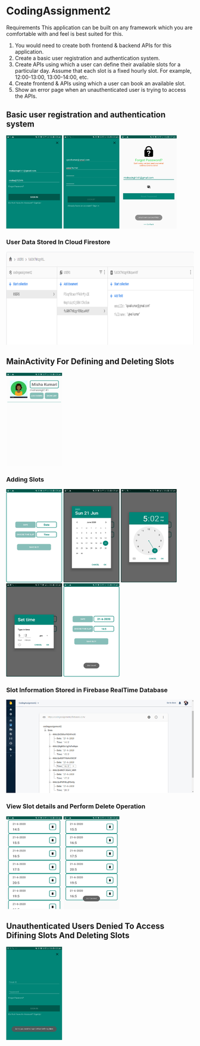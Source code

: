 # CodingAssignment2
Requirements
This application can be built on any framework which you are comfortable with and feel is best
suited for this.
1. You would need to create both frontend & backend APIs for this application.
2. Create a basic user registration and authentication system.
3. Create APIs using which a user can define their available slots for a particular day. Assume
that each slot is a fixed hourly slot. For example, 12:00-13:00, 13:00-14:00, etc.
4. Create frontend & APIs using which a user can book an available slot.
5. Show an error page when an unauthenticated user is trying to access the APIs.

## Basic user registration and authentication system 
<img src="Screenshots/LoginFragment.jpg" width="150" height="250">  <img src="Screenshots/Signuppage.jpg" width="150" height="250">  <img src="Screenshots/ForgetPasswordFragment.jpg" width="150" height="250">

### User Data Stored In Cloud Firestore
<img src="Screenshots/UserDataFireStore.PNG" width="700" height="250">

## MainActivity For Defining and Deleting Slots
<img src="Screenshots/mainActivity.jpg" width="150" height="250"> 

### Adding Slots
<img src="Screenshots/AddAvailableSlot.jpg" width="150" height="250">  <img src="Screenshots/CalenderClass.jpg" width="150" height="250">
<img src="Screenshots/ClockClass.jpg" width="150" height="250">  <img src="Screenshots/clockClass2.jpg" width="150" height="250">  <img src="Screenshots/AfterAddingSlot.jpg" width="150" height="250">

### Slot Information Stored in Firebase RealTime Database
<img src="Screenshots/realtimeDatabase.PNG" width="600" height="250">

### View Slot details and Perform Delete Operation
<img src="Screenshots/AvailableSlotCRUD.jpg" width="150" height="250">  <img src="Screenshots/AfterOperationSlots.jpg" width="150" height="250">

## Unauthenticated Users Denied To Access Difining Slots And Deleting Slots

<img src="Screenshots/UnauthenticatedUserAcces.jpg" width="150" height="250">
